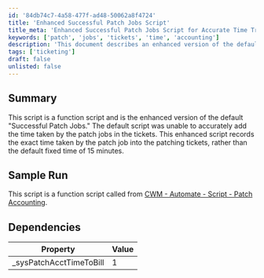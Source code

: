 ```yaml
---
id: '84db74c7-4a58-477f-ad48-50062a8f4724'
title: 'Enhanced Successful Patch Jobs Script'
title_meta: 'Enhanced Successful Patch Jobs Script for Accurate Time Tracking'
keywords: ['patch', 'jobs', 'tickets', 'time', 'accounting']
description: 'This document describes an enhanced version of the default "Successful Patch Jobs" script, which accurately tracks the time taken by patch jobs in tickets. The improved script addresses the limitations of the default version by ensuring the exact duration is recorded, rather than a fixed time of 15 minutes.'
tags: ['ticketing']
draft: false
unlisted: false
---
```


## Summary

This script is a function script and is the enhanced version of the default "Successful Patch Jobs." The default script was unable to accurately add the time taken by the patch jobs in the tickets. This enhanced script records the exact time taken by the patch job into the patching tickets, rather than the default fixed time of 15 minutes.

## Sample Run

This script is a function script called from [CWM - Automate - Script - Patch Accounting](./Patch%20Accounting.md).

## Dependencies

| Property                   | Value |
|---------------------------|-------|
| _sysPatchAcctTimeToBill   | 1     |

